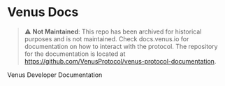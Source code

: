 # Venus Docs

> :warning: **Not Maintained**: This repo has been archived for historical purposes and is not maintained. Check docs.venus.io for documentation on how to interact with the protocol. The repository for the documentation is located at https://github.com/VenusProtocol/venus-protocol-documentation.

Venus Developer Documentation

